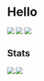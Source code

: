 # Hello

![](https://img.shields.io/badge/C++-Language-informational?style=flat&logo=cplusplus&logoColor=e3e3e3&color=f29d57)
![](https://img.shields.io/badge/Visual%20Studio-Editor-informational?style=flat&logo=visualstudio&logoColor=e3e3e3&color=f29d57)
![](https://img.shields.io/badge/Windows-OS-informational?style=flat&logo=Windows&logoColor=e3e3e3&color=f29d57)


## Stats
<a href="#">
  <img align="center" src="https://github-readme-stats.vercel.app/api?username=birds3345&count_private=true&show_icons=true&line_height=27&icon_color=f29d57&text_color=e3e3e3&bg_color=171822&title_color=f29d57&border_color=242633&border_radius=5">
</a>

<a href="#">
  <img align="center" src="https://github-readme-stats.vercel.app/api/top-langs/?username=birds3345&langs_count=4&text_color=e3e3e3&bg_color=171822&title_color=f29d57&border_color=242633&border_radius=5">
</a>
